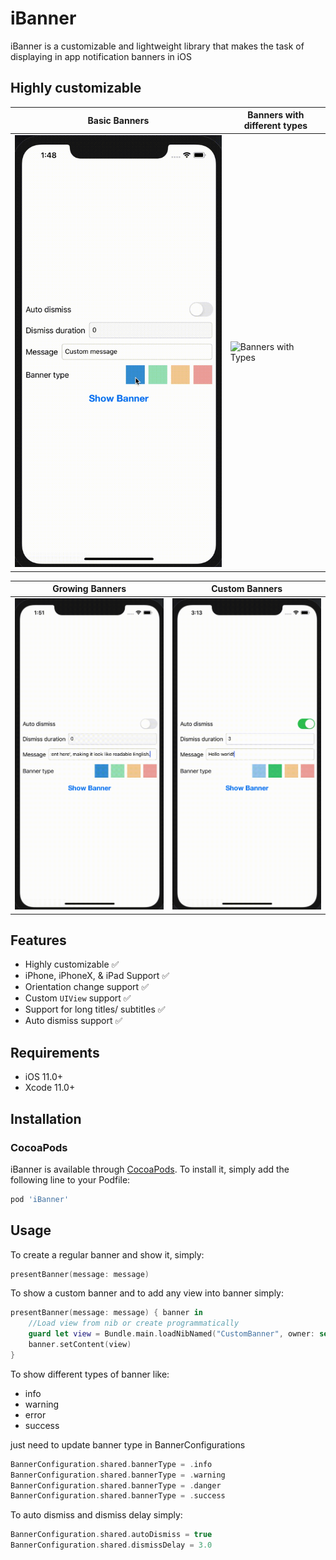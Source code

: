 # iBanner
iBanner is a customizable and lightweight library that makes the task of displaying in app notification banners in iOS

## Highly customizable

| Basic Banners | Banners with different types |
| ------------- | ------------- |
| ![Basic Banners](Example/gifs/basic.gif)  | ![Banners with Types](Example/gifs/types.gif)  | 

| Growing Banners | Custom Banners |
| ------------- | ------------- |
| ![Growing Banners](Example/gifs/growing.gif)  | ![Custom Banners](Example/gifs/custom.gif) | 

## Features
- Highly customizable ✅
- iPhone, iPhoneX, & iPad Support ✅
- Orientation change support ✅
- Custom `UIView` support ✅
- Support for long titles/ subtitles ✅
- Auto dismiss support ✅

## Requirements
 - iOS 11.0+
 - Xcode 11.0+
 
## Installation

### CocoaPods

iBanner is available through [CocoaPods](http://cocoapods.org). To install
it, simply add the following line to your Podfile:

```ruby
pod 'iBanner'
```

## Usage
To create a regular banner and show it, simply:

```swift
presentBanner(message: message)
```

To show a custom banner and to add any view into banner simply:
```swift
presentBanner(message: message) { banner in
    //Load view from nib or create programmatically
    guard let view = Bundle.main.loadNibNamed("CustomBanner", owner: self, options: nil)?.first as? UIView else { return }
    banner.setContent(view)
}
```

To show different types of banner like:
- info
- warning
- error
- success

just need to update banner type in BannerConfigurations
```swift
BannerConfiguration.shared.bannerType = .info
BannerConfiguration.shared.bannerType = .warning
BannerConfiguration.shared.bannerType = .danger
BannerConfiguration.shared.bannerType = .success
```
To auto dismiss and dismiss delay simply:
```swift
BannerConfiguration.shared.autoDismiss = true
BannerConfiguration.shared.dismissDelay = 3.0
```
